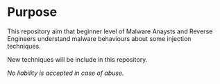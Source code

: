 # Purpose

This repository aim that beginner level of Malware Anaysts and Reverse Engineers understand malware behaviours about some injection techniques.

New techniques will be include in this repository.

*No liability is accepted in case of abuse.*

